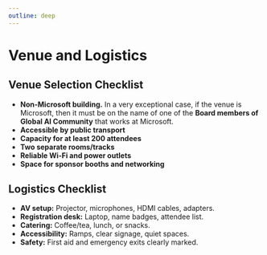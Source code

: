 ```yaml
---
outline: deep
---
```

# Venue and Logistics

## Venue Selection Checklist

- **Non-Microsoft building.** In a very exceptional case, if the venue is Microsoft, then it must be on the name of one of the **Board members of Global AI Community** that works at Microsoft.  
- **Accessible by public transport**  
- **Capacity for at least 200 attendees**  
- **Two separate rooms/tracks**  
- **Reliable Wi-Fi and power outlets**  
- **Space for sponsor booths and networking**  


## Logistics Checklist

- **AV setup:** Projector, microphones, HDMI cables, adapters.  
- **Registration desk:** Laptop, name badges, attendee list.  
- **Catering:** Coffee/tea, lunch, or snacks.  
- **Accessibility:** Ramps, clear signage, quiet spaces.  
- **Safety:** First aid and emergency exits clearly marked.  

